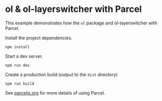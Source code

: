 # ol & ol-layerswitcher with Parcel

This example demonstrates how the `ol` package and ol-layerswitcher with Parcel.

Install the project dependencies.

    npm install

Start a dev server.

    npm run dev

Create a production build (output to the `dist` directory)

    npm run build

See [parceljs.org](https://parceljs.org/) for more details of using Parcel.
